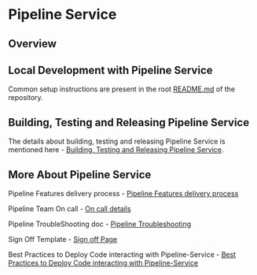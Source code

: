 # Pipeline Service

## Overview


## Local Development with Pipeline Service

Common setup instructions are present in the root [README.md](https://github.com/harness/harness-core/blob/develop/README.md) of the repository.

## Building, Testing and Releasing Pipeline Service

The details about building, testing and releasing Pipeline Service is mentioned here - [Building, Testing and Releasing Pipeline Service](https://harness.atlassian.net/wiki/spaces/PIPE/pages/21143617537/Building+Testing+and+Releasing+Pipeline+Service).

## More About Pipeline Service

Pipeline Features delivery process - [Pipeline Features delivery process](https://harness.atlassian.net/wiki/spaces/PIPE/pages/21165375670/Pipeline+Features+delivery+process)

Pipeline Team On call - [On call details](https://harness.atlassian.net/wiki/spaces/PIPE/pages/21025522004/Pipelines+Team+On+Call+FY23)

Pipeline TroubleShooting doc - [Pipeline Troubleshooting](https://harness.atlassian.net/wiki/spaces/PIPE/pages/1746600461/Pipeline+Troubleshooting)

Sign Off Template - [Sign off Page](https://harness.atlassian.net/wiki/spaces/PIPE/pages/21161574522/Release+Sign+off+26th+August)

Best Practices to Deploy Code interacting with Pipeline-Service - [Best Practices to Deploy Code interacting with Pipeline-Service](https://harness.atlassian.net/wiki/spaces/PIPE/pages/21170520548/Best+Practices+to+Deploy+Code+interacting+with+Pipeline-Service)